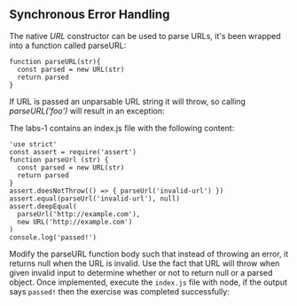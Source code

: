 ## Synchronous Error Handling

The native _URL_ constructor can be used to parse URLs, it's been wrapped into a function called parseURL:

```
function parseURL(str){
  const parsed = new URL(str)
  return parsed
}
```

If URL is passed an unparsable URL string it will throw, so calling _parseURL('foo')_ will result
in an exception:

The labs-1 contains an index.js file with the following content:

```
'use strict'
const assert = require('assert')
function parseUrl (str) {
  const parsed = new URL(str)
  return parsed
}
assert.doesNotThrow(() => { parseUrl('invalid-url') })
assert.equal(parseUrl('invalid-url'), null)
assert.deepEqual(
  parseUrl('http://example.com'),
  new URL('http://example.com')
)
console.log('passed!')

```

Modify the parseURL function body such that instead of throwing an error, it returns null when
the URL is invalid. Use the fact that URL will throw when given invalid input to determine
whether or not to return null or a parsed object.
Once implemented, execute the `index.js` file with node, if the output says `passed!` then the
exercise was completed successfully:
